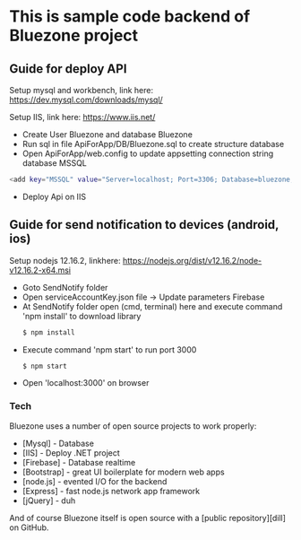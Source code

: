# This is sample code backend of Bluezone project

## Guide for deploy API

Setup mysql and workbench, link here: https://dev.mysql.com/downloads/mysql/

Setup IIS, link here: https://www.iis.net/
  - Create User Bluezone and database Bluezone
  - Run sql in file ApiForApp/DB/Bluezone.sql to create structure database
  - Open ApiForApp/web.config to update appsetting connection string database MSSQL
  ```sh
  <add key="MSSQL" value="Server=localhost; Port=3306; Database=bluezone; Uid=Bluezone; Pwd=;CharSet=utf8;" /> 
  ```
  - Deploy Api on IIS


## Guide for send notification to devices (android, ios)

Setup nodejs 12.16.2, linkhere: https://nodejs.org/dist/v12.16.2/node-v12.16.2-x64.msi
  - Goto SendNotify folder
  - Open serviceAccountKey.json file -> Update parameters Firebase
  - At SendNotify folder open (cmd, terminal) here and execute command 'npm install' to download library
    ```sh
    $ npm install
    ```
  - Execute command 'npm start' to run port 3000
    ```sh
    $ npm start
    ```
  - Open 'localhost:3000' on browser

### Tech

Bluezone uses a number of open source projects to work properly:

* [Mysql] - Database
* [IIS] - Deploy .NET project
* [Firebase] - Database realtime
* [Bootstrap] - great UI boilerplate for modern web apps
* [node.js] - evented I/O for the backend
* [Express] - fast node.js network app framework
* [jQuery] - duh

And of course Bluezone itself is open source with a [public repository][dill]
 on GitHub.

